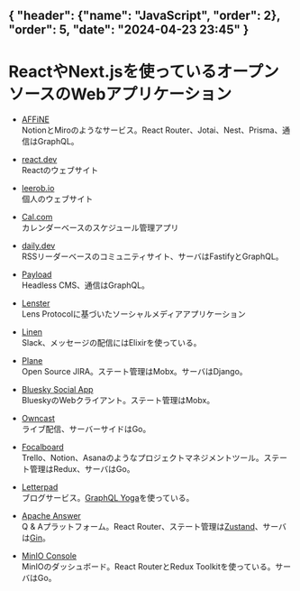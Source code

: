 { "header": {"name": "JavaScript", "order": 2}, "order": 5, "date": "2024-04-23 23:45" }
---
# ReactやNext.jsを使っているオープンソースのWebアプリケーション

* [AFFiNE](https://github.com/toeverything/AFFiNE)  
NotionとMiroのようなサービス。React Router、Jotai、Nest、Prisma、通信はGraphQL。

* [react.dev](https://github.com/reactjs/react.dev)  
Reactのウェブサイト

* [leerob.io](https://github.com/leerob/leerob.io)  
個人のウェブサイト

* [Cal.com](https://github.com/calcom/cal.com)  
カレンダーベースのスケジュール管理アプリ

* [daily.dev](https://github.com/dailydotdev/apps)  
RSSリーダーベースのコミュニティサイト、サーバはFastifyとGraphQL。

* [Payload](https://github.com/payloadcms/payload)  
Headless CMS、通信はGraphQL。

* [Lenster](https://github.com/lensterxyz/lenster)  
Lens Protocolに基づいたソーシャルメディアアプリケーション

* [Linen](https://github.com/Linen-dev/linen.dev)  
Slack、メッセージの配信にはElixirを使っている。

* [Plane](https://github.com/makeplane/plane)  
Open Source JIRA。ステート管理はMobx。サーバはDjango。

* [Bluesky Social App](https://github.com/bluesky-social/social-app)  
BlueskyのWebクライアント。ステート管理はMobx。

* [Owncast](https://github.com/owncast/owncast)  
ライブ配信、サーバーサイドはGo。

* [Focalboard](https://github.com/mattermost/focalboard)  
Trello、Notion、Asanaのようなプロジェクトマネジメントツール。ステート管理はRedux、サーバはGo。

* [Letterpad](https://github.com/letterpad/letterpad)  
ブログサービス。[GraphQL Yoga](https://github.com/dotansimha/graphql-yoga)を使っている。

* [Apache Answer](https://github.com/apache/incubator-answer)  
Q & Aプラットフォーム。React Router、ステート管理は[Zustand](https://docs.pmnd.rs/zustand/getting-started/introduction)、サーバは[Gin](https://gin-gonic.com/)。

* [MinIO Console](https://github.com/minio/console)  
MinIOのダッシュボード。React RouterとRedux Toolkitを使っている。サーバはGo。